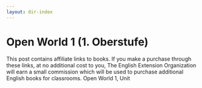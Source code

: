 ```yaml
---
layout: dir-index
---
```


# Open World 1 (1. Oberstufe)

This post contains affiliate links to books. If you make a purchase through these links, at no additional cost to you, The English Extension Organization will earn a small commission which will be used to purchase additional English books for classrooms.
Open World 1, Unit
<!--stackedit_data:
eyJoaXN0b3J5IjpbLTQzMDAwNjM5MF19
-->
